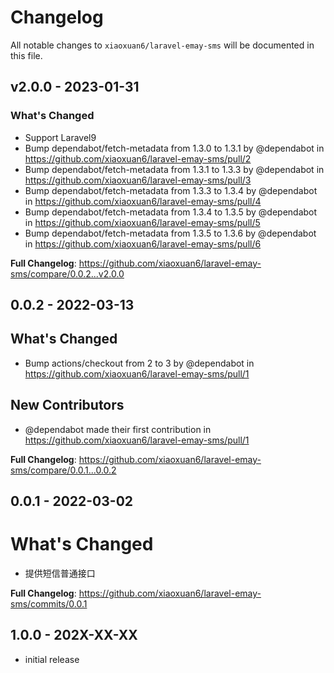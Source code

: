 # Changelog

All notable changes to `xiaoxuan6/laravel-emay-sms` will be documented in this file.

## v2.0.0 - 2023-01-31

### What's Changed

- Support Laravel9
- Bump dependabot/fetch-metadata from 1.3.0 to 1.3.1 by @dependabot in https://github.com/xiaoxuan6/laravel-emay-sms/pull/2
- Bump dependabot/fetch-metadata from 1.3.1 to 1.3.3 by @dependabot in https://github.com/xiaoxuan6/laravel-emay-sms/pull/3
- Bump dependabot/fetch-metadata from 1.3.3 to 1.3.4 by @dependabot in https://github.com/xiaoxuan6/laravel-emay-sms/pull/4
- Bump dependabot/fetch-metadata from 1.3.4 to 1.3.5 by @dependabot in https://github.com/xiaoxuan6/laravel-emay-sms/pull/5
- Bump dependabot/fetch-metadata from 1.3.5 to 1.3.6 by @dependabot in https://github.com/xiaoxuan6/laravel-emay-sms/pull/6

**Full Changelog**: https://github.com/xiaoxuan6/laravel-emay-sms/compare/0.0.2...v2.0.0

## 0.0.2 - 2022-03-13

## What's Changed

- Bump actions/checkout from 2 to 3 by @dependabot in https://github.com/xiaoxuan6/laravel-emay-sms/pull/1

## New Contributors

- @dependabot made their first contribution in https://github.com/xiaoxuan6/laravel-emay-sms/pull/1

**Full Changelog**: https://github.com/xiaoxuan6/laravel-emay-sms/compare/0.0.1...0.0.2

## 0.0.1 - 2022-03-02

# What's Changed

- 提供短信普通接口

**Full Changelog**: https://github.com/xiaoxuan6/laravel-emay-sms/commits/0.0.1

## 1.0.0 - 202X-XX-XX

- initial release
